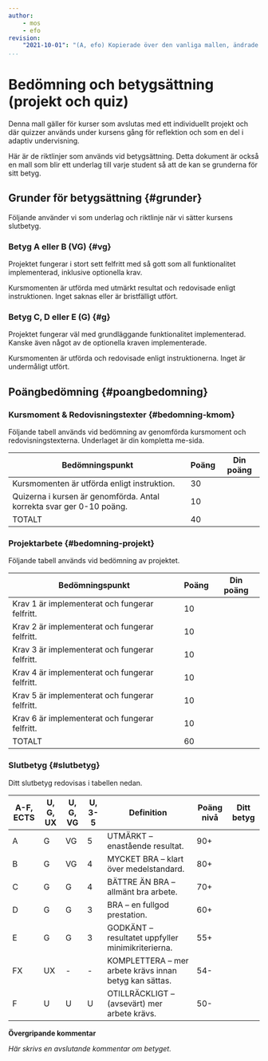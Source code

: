 ```yaml
---
author:
    - mos
    - efo
revision:
    "2021-10-01": "(A, efo) Kopierade över den vanliga mallen, ändrade från redovisningstext till quiz."
...
```

Bedömning och betygsättning (projekt och quiz)
==================================

Denna mall gäller för kurser som avslutas med ett individuellt projekt och där quizzer används under kursens gång för reflektion och som en del i adaptiv undervisning.

Här är de riktlinjer som används vid betygsättning. Detta dokument är också en mall som blir ett underlag till varje student så att de kan se grunderna för sitt betyg.



Grunder för betygsättning {#grunder}
-------------------------

Följande använder vi som underlag och riktlinje när vi sätter kursens slutbetyg.



### Betyg A eller B (VG) {#vg}

Projektet fungerar i stort sett felfritt med så gott som all funktionalitet implementerad, inklusive optionella krav.

Kursmomenten är utförda med utmärkt resultat och redovisade enligt instruktionen. Inget saknas eller är bristfälligt utfört.



### Betyg C, D eller E (G) {#g}

Projektet fungerar väl med grundläggande funktionalitet implementerad. Kanske även något av de optionella kraven implementerade.

Kursmomenten är utförda och redovisade enligt instruktionerna. Inget är undermåligt utfört.



Poängbedömning {#poangbedomning}
--------------------------------



### Kursmoment & Redovisningstexter {#bedomning-kmom}

Följande tabell används vid bedömning av genomförda kursmoment och redovisningstexterna. Underlaget är din kompletta me-sida.

| Bedömningspunkt | Poäng | Din poäng |
|-----------------|-------|-----------|
| Kursmomenten är utförda enligt instruktion. | 30 | |
| Quizerna i kursen är genomförda. Antal korrekta svar ger 0-10 poäng.  | 10 | |
| TOTALT | 40 | |



### Projektarbete {#bedomning-projekt}

Följande tabell används vid bedömning av projektet.

| Bedömningspunkt | Poäng | Din poäng |
|-----------------|-------|-----------|
| Krav 1 är implementerat och fungerar felfritt. | 10 | |
| Krav 2 är implementerat och fungerar felfritt. | 10 | |
| Krav 3 är implementerat och fungerar felfritt. | 10 | |
| Krav 4 är implementerat och fungerar felfritt. | 10 | |
| Krav 5 är implementerat och fungerar felfritt. | 10 | |
| Krav 6 är implementerat och fungerar felfritt. | 10 | |
| TOTALT | 60 | |



### Slutbetyg {#slutbetyg}

Ditt slutbetyg redovisas i tabellen nedan.

| A-F, ECTS | U, G, UX | U, G, VG | U, 3-5 | Definition | Poäng nivå | Ditt betyg |
|------|-| ----------|--------|------------|------------|------------|
| A | G | VG | 5 | UTMÄRKT – enastående resultat. | 90+ | |
| B | G | VG | 4 | MYCKET BRA – klart över medelstandard. | 80+ |
| C | G | G | 4 | BÄTTRE ÄN BRA – allmänt bra arbete. | 70+ |
| D | G | G | 3 | BRA – en fullgod prestation. | 60+ |
| E | G | G | 3 | GODKÄNT – resultatet uppfyller minimikriterierna. | 55+ |
| FX | UX | - | - | KOMPLETTERA – mer arbete krävs innan betyg kan sättas. | 54- |
| F | U | U | U | OTILLRÄCKLIGT – (avsevärt) mer arbete krävs. | 50- |


**Övergripande kommentar**

*Här skrivs en avslutande kommentar om betyget.*
